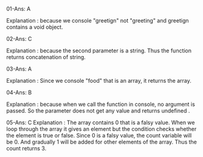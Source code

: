 01-Ans: A

Explanation : because we console "greetign" not "greeting" and greetign contains a void object.


02-Ans: C

Explanation : because the second parameter is a string. Thus the function returns concatenation of string.


03-Ans: A

Explanation : Since we console "food" that is an array, it returns the array.


04-Ans: B

Explanation : because when we call the function in console,  no argument is passed. So the parameter does not get any value and returns undefined .


05-Ans: C
Explanation : The array contains 0 that is a falsy value. When we loop through the array it gives an element but the condition checks whether the element is true or false. Since 0 is a falsy value, the count variable will be 0. And gradually 1 will be added for other elements of the array. Thus the count returns 3.